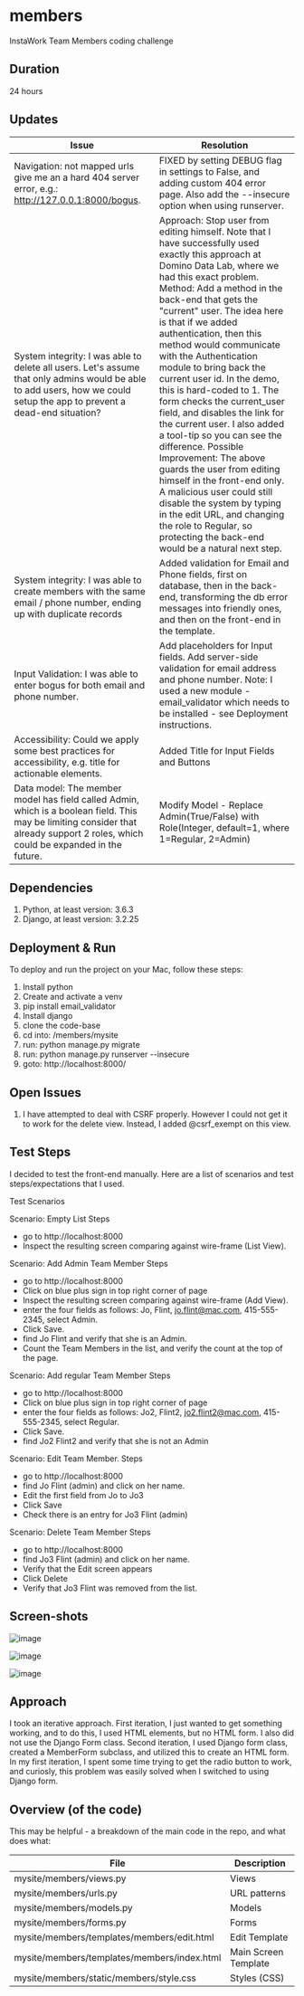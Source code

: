# members
InstaWork Team Members coding challenge

## Duration
24 hours

## Updates

| Issue | Resolution | 
|-------|------------|
| Navigation: not mapped urls give me an a hard 404 server error, e.g.: http://127.0.0.1:8000/bogus. | FIXED by setting DEBUG flag in settings to False, and adding custom 404 error page. Also add the --insecure option when using runserver. |
| System integrity: I was able to delete all users. Let's assume that only admins would be able to add users, how we could setup the app to prevent a dead-end situation? | Approach: Stop user from editing himself. Note that I have successfully used exactly this approach at Domino Data Lab, where we had this exact problem. Method: Add a method in the back-end that gets the "current" user. The idea here is that if we added authentication, then this method would communicate with the Authentication module to bring back the current user id. In the demo, this is hard-coded to 1. The form checks the current_user field, and disables the link for the current user. I also added a tool-tip so you can see the difference. Possible Improvement: The above guards the user from editing himself in the front-end only. A malicious user could still disable the system by typing in the edit URL, and changing the role to Regular, so protecting the back-end would be a natural next step. |
| System integrity: I was able to create members with the same email / phone number, ending up with duplicate records | Added validation for Email and Phone fields, first on database, then in the back-end, transforming the db error messages into friendly ones, and then on the front-end in the template.|
| Input Validation: I was able to enter bogus for both email and phone number. | Add placeholders for Input fields. Add server-side validation for email address and phone number. Note: I used a new module - email_validator which needs to be installed - see Deployment instructions. | 
| Accessibility: Could we apply some best practices for accessibility, e.g. title for actionable elements. | Added Title for Input Fields and Buttons |
| Data model: The member model has field called Admin, which is a boolean field. This may be limiting consider that already support 2 roles, which could be expanded in the future. | Modify Model - Replace Admin(True/False) with Role(Integer, default=1, where 1=Regular, 2=Admin) |





## Dependencies
1. Python, at least version: 3.6.3
2. Django, at least version: 3.2.25

## Deployment & Run
To deploy and run the project on your Mac, follow these steps: 

1. Install python
2. Create and activate a venv
3. pip install email_validator
4. Install django
5. clone the code-base
6. cd into: /members/mysite
7. run: python manage.py migrate
8. run: python manage.py runserver --insecure
9. goto: http://localhost:8000/

## Open Issues
1. I have attempted to deal with CSRF properly. However I could not get it to
work for the delete view. Instead, I added @csrf_exempt on this view.

## Test Steps
I decided to test the front-end manually. Here are a list of scenarios and test steps/expectations that I used.

Test Scenarios

Scenario: Empty List
Steps
* go to http://localhost:8000
* Inspect the resulting screen comparing against wire-frame (List View).

Scenario: Add Admin Team Member
Steps
* go to http://localhost:8000
* Click on blue plus sign in top right corner of page
* Inspect the resulting screen comparing against wire-frame (Add View).
* enter the four fields as follows: Jo, Flint, jo.flint@mac.com, 415-555-2345, select Admin. 
* Click Save.
* find Jo Flint and verify that she is an Admin.
* Count the Team Members in the list, and verify the count at the top of the page.

Scenario: Add regular Team Member
Steps
* go to http://localhost:8000
* Click on blue plus sign in top right corner of page
* enter the four fields as follows: Jo2, Flint2, jo2.flint2@mac.com, 415-555-2345, select Regular. 
* Click Save. 
* find Jo2 Flint2 and verify that she is not an Admin

Scenario: Edit Team Member.
Steps
* go to http://localhost:8000
* find Jo Flint (admin) and click on her name.
* Edit the first field from Jo to Jo3
* Click Save
* Check there is an entry for Jo3 Flint (admin)

Scenario: Delete Team Member
Steps
* go to http://localhost:8000
* find Jo3 Flint (admin) and click on her name.
* Verify that the Edit screen appears
* Click Delete
* Verify that Jo3 Flint was removed from the list.

## Screen-shots

![image](https://github.com/andrewbayly/members/assets/99320/94cf1ea9-c67f-44c0-b00e-834f2834b1a7)

![image](https://github.com/andrewbayly/members/assets/99320/517b6c93-12eb-4512-8c59-05eb8abccff0)

![image](https://github.com/andrewbayly/members/assets/99320/725db74d-0e3d-4b4d-9f3d-2f805dc796f2)


## Approach
I took an iterative approach. First iteration, I just wanted to get something working, and to do this, I used HTML elements, but no HTML form. I also did not use the Django Form class. Second iteration, I used Django form class, created
a MemberForm subclass, and utilized this to create an HTML form. In my first iteration, I spent some time trying to get the radio button to work, and curiosly, this problem was easily solved when I switched to using Django form.

## Overview (of the code)
This may be helpful - a breakdown of the main code in the repo, and what does what: 

| File        | Description |
| ----------- | ----------- |
| mysite/members/views.py  | Views       |
| mysite/members/urls.py  |  URL patterns      |
| mysite/members/models.py | Models        |
| mysite/members/forms.py      |  Forms      |
| mysite/members/templates/members/edit.html | Edit Template       |
| mysite/members/templates/members/index.html | Main Screen Template       |
| mysite/members/static/members/style.css   | Styles (CSS)       |














